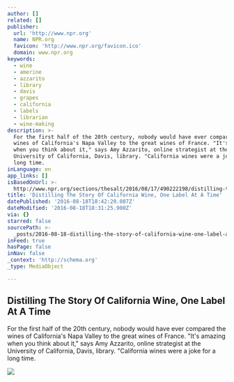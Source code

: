 ```yaml
---
author: []
related: []
publisher:
  url: 'http://www.npr.org'
  name: NPR.org
  favicon: 'http://www.npr.org/favicon.ico'
  domain: www.npr.org
keywords:
  - wine
  - amerine
  - azzarito
  - library
  - davis
  - grapes
  - california
  - labels
  - librarian
  - wine-making
description: >-
  For the first half of the 20th century, nobody would have ever compared the
  wines of California's Napa Valley to the great wines of France. "It's amazing
  when you think about it," says Amy Azzarito, online strategist at the
  University of California, Davis, library. "California wines were a joke for a
  long time.
inLanguage: en
app_links: []
isBasedOnUrl: >-
  http://www.npr.org/sections/thesalt/2016/08/17/490222198/distilling-the-story-of-california-wine-one-label-at-a-time
title: 'Distilling The Story Of California Wine, One Label At A Time'
datePublished: '2016-08-18T18:42:20.087Z'
dateModified: '2016-08-18T18:31:25.900Z'
via: {}
starred: false
sourcePath: >-
  _posts/2016-08-18-distilling-the-story-of-california-wine-one-label-at-a-time.md
inFeed: true
hasPage: false
inNav: false
_context: 'http://schema.org'
_type: MediaObject

---
```

<article style=""><h1>Distilling The Story Of California Wine, One Label At A Time</h1><p>For the first half of the 20th century, nobody would have ever compared the wines of California's Napa Valley to the great wines of France. "It's amazing when you think about it," says Amy Azzarito, online strategist at the University of California, Davis, library. "California wines were a joke for a long time.</p><img src="https://media.npr.org/assets/img/2016/08/16/amerine-2771_wide-b4a83b8bc2d1302a13b5c24181b83df43cb1c428.jpg?s=1400" /></article>